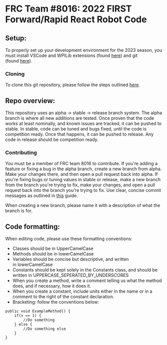 # **FRC Team #8016: 2022 FIRST Forward/Rapid React Robot Code**

## **Setup:**

To properly set up your development environment for the 2023 season, you must install VSCode and WPILib extensions (found [here](https://docs.wpilib.org/en/stable/docs/zero-to-robot/step-2/wpilib-setup.html)) and git (found [here](https://git-scm.com/)).

### **Cloning**

To clone this git repository, please follow the steps outlined [here](https://docs.github.com/en/repositories/creating-and-managing-repositories/cloning-a-repository).

## **Repo overview:**

This repository uses an alpha -> stable -> release branch system. The alpha branch is where all new additions are tested. Once proven that the code works at least nominally, and known issues are tracked, it can be pushed to stable. In stable, code can be tuned and bugs fixed, until the code is competition ready. Once that happens, it can be pushed to release. Any code in release should be competition ready.

### **Contributing**

You must be a member of FRC team 8016 to contribute. If you're adding a feature or fixing a bug in the alpha branch, create a new branch from alpha. Make your changes there, and then open a pull request back into alpha. If you're fixing bugs or tuning values in stable or release, make a new branch from the branch you're trying to fix, make your changes, and open a pull request back into the branch you're trying to fix. Use clear, concise commit messages as outlined in [this](https://cbea.ms/git-commit/#seven-rules) guide.

When creating a new branch, please name it with a description of what the branch is for.

## **Code formatting:**

When editing code, please use these formatting conventions:

- Classes should be in UpperCamelCase
- Methods should be in lowerCamelCase
- Variables should be concise but descriptive, and written in lowerCamelCase
- Constants should be kept solely in the Constants class, and should be written in UPPERCASE_SEPERATED_BY_UNDERSCORES
- When you create a method, write a comment telling us what the method does, and if necessary, how it does it.
- When you create a constant, include units either in the name or in a comment to the right of the constant declaration.
- Bracketing: follow the conventions below:
```
public void ExampleMethod() {
    if(x == 1) {
        //Do something
    } else {
        //Do something else
    }
}
```
